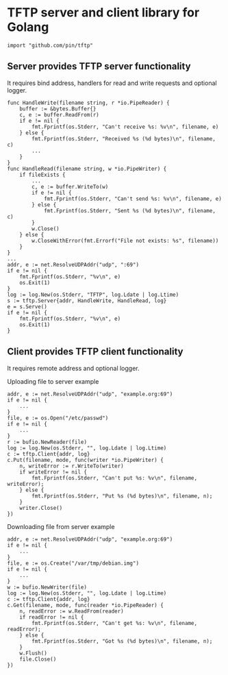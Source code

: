 TFTP server and client library for Golang
=========================================

	import "github.com/pin/tftp"

Server provides TFTP server functionality
-----------------------------------------
It requires bind address, handlers for read and write requests and optional logger.

	func HandleWrite(filename string, r *io.PipeReader) {
		buffer := &bytes.Buffer{}
		c, e := buffer.ReadFrom(r)
		if e != nil {
			fmt.Fprintf(os.Stderr, "Can't receive %s: %v\n", filename, e)
		} else {
			fmt.Fprintf(os.Stderr, "Received %s (%d bytes)\n", filename, c)
			...
		}
	}
	func HandleRead(filename string, w *io.PipeWriter) {
		if fileExists {
			...
			c, e := buffer.WriteTo(w)
			if e != nil {
				fmt.Fprintf(os.Stderr, "Can't send %s: %v\n", filename, e)
			} else {
				fmt.Fprintf(os.Stderr, "Sent %s (%d bytes)\n", filename, c)
			}
			w.Close()
		} else {
			w.CloseWithError(fmt.Errorf("File not exists: %s", filename))
		}
	}
	...
	addr, e := net.ResolveUDPAddr("udp", ":69")
	if e != nil {
		fmt.Fprintf(os.Stderr, "%v\n", e)
		os.Exit(1)
	}
	log := log.New(os.Stderr, "TFTP", log.Ldate | log.Ltime)
	s := tftp.Server{addr, HandleWrite, HandleRead, log}
	e = s.Serve()
	if e != nil {
		fmt.Fprintf(os.Stderr, "%v\n", e)
		os.Exit(1)
	}

Client provides TFTP client functionality
-----------------------------------------
It requires remote address and optional logger.

Uploading file to server example

	addr, e := net.ResolveUDPAddr("udp", "example.org:69")
	if e != nil {
		...
	}
	file, e := os.Open("/etc/passwd")
	if e != nil {
		...
	}
	r := bufio.NewReader(file)
	log := log.New(os.Stderr, "", log.Ldate | log.Ltime)
	c := tftp.Client{addr, log}
	c.Put(filename, mode, func(writer *io.PipeWriter) {
		n, writeError := r.WriteTo(writer)
		if writeError != nil {
			fmt.Fprintf(os.Stderr, "Can't put %s: %v\n", filename, writeError);
		} else {
			fmt.Fprintf(os.Stderr, "Put %s (%d bytes)\n", filename, n);
		}
		writer.Close()
	})
	
Downloading file from server example

	addr, e := net.ResolveUDPAddr("udp", "example.org:69")
	if e != nil {
		...
	}
	file, e := os.Create("/var/tmp/debian.img")
	if e != nil {
		...
	}
	w := bufio.NewWriter(file)
	log := log.New(os.Stderr, "", log.Ldate | log.Ltime)
	c := tftp.Client{addr, log}
	c.Get(filename, mode, func(reader *io.PipeReader) {
		n, readError := w.ReadFrom(reader)
		if readError != nil {
			fmt.Fprintf(os.Stderr, "Can't get %s: %v\n", filename, readError);
		} else {
			fmt.Fprintf(os.Stderr, "Got %s (%d bytes)\n", filename, n);
		}
		w.Flush()
		file.Close()
	})
